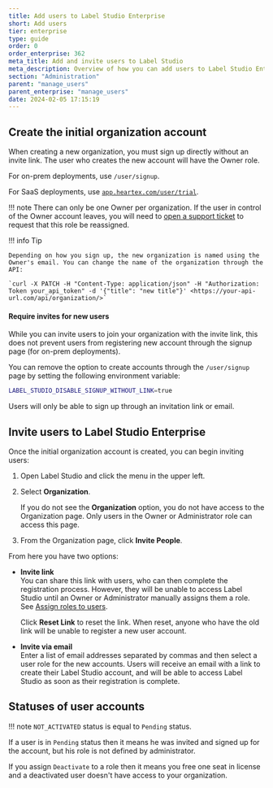 ```yaml
---
title: Add users to Label Studio Enterprise
short: Add users
tier: enterprise
type: guide
order: 0
order_enterprise: 362
meta_title: Add and invite users to Label Studio
meta_description: Overview of how you can add users to Label Studio Enterprise
section: "Administration"
parent: "manage_users"
parent_enterprise: "manage_users"
date: 2024-02-05 17:15:19
---
```


## Create the initial organization account

When creating a new organization, you must sign up directly without an invite link. The user who creates the new account will have the Owner role. 

For on-prem deployments, use `/user/signup`. 

For SaaS deployments, use [`app.heartex.com/user/trial`](https://app.heartex.com/user/trial).

!!! note
    There can only be one Owner per organization. If the user in control of the Owner account leaves, you will need to [open a support ticket](https://support.humansignal.com/hc/en-us/requests/new) to request that this role be reassigned. 

!!! info Tip

    Depending on how you sign up, the new organization is named using the Owner's email. You can change the name of the organization through the API: 

    `curl -X PATCH -H "Content-Type: application/json" -H "Authorization: Token your_api_token" -d '{"title": "new title"}' <https://your-api-url.com/api/organization/>`


#### Require invites for new users

While you can invite users to join your organization with the invite link, this does not prevent users from registering new account through the signup page (for on-prem deployments).

You can remove the option to create accounts through the `/user/signup` page by setting the following environment variable:

```bash
LABEL_STUDIO_DISABLE_SIGNUP_WITHOUT_LINK=true
```

Users will only be able to sign up through an invitation link or email. 


## Invite users to Label Studio Enterprise

Once the initial organization account is created, you can begin inviting users:

1. Open Label Studio and click the menu in the upper left. 
2. Select **Organization**. 

    If you do not see the **Organization** option, you do not have access to the Organization page. Only users in the Owner or Administrator role can access this page. 
3. From the Organization page, click **Invite People**. 

From here you have two options:

* **Invite link**  
You can share this link with users, who can then complete the registration process. However, they will be unable to access Label Studio until an Owner or Administrator manually assigns them a role. See [Assign roles to users](admin_user_manage#Assign-roles-to-users). 

    Click **Reset Link** to reset the link. When reset, anyone who have the old link will be unable to register a new user account. 

* **Invite via email**  
Enter a list of email addresses separated by commas and then select a user role for the new accounts. Users will receive an email with a link to create their Label Studio account, and will be able to access Label Studio as soon as their registration is complete. 


## Statuses of user accounts

!!! note
    `NOT_ACTIVATED` status is equal to `Pending` status.

If a user is in `Pending` status then it means he was invited and signed up for the account, but his role is not defined by administrator.

If you assign `Deactivate` to a role then it means you free one seat in license and a deactivated user doesn't have access to your organization.